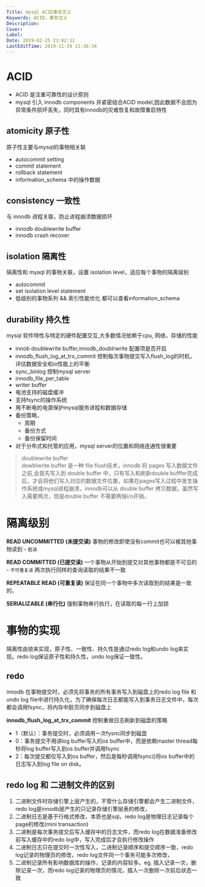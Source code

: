 ```yaml
---
Title: mysql ACID事务含义
Keywords: ACID，事务含义
Description: 
Cover: 
Label: 
Date: 2019-02-25 23:02:12
LastEditTime: 2019-11-29 11:36:34
---
```



# ACID

- ACID 是注重可靠性的设计原则
- mysql 引入 innodb components 并紧密结合ACID model,因此数据不会因为异常条件损坏丢失，同时具有innodb的灾难恢复和故障重启特性

## atomicity 原子性

原子性主要与mysql的事物相关联

- autocommit setting
- commit statement
- rollback statement
- information_schema 中的操作数据


## consistency 一致性

与 innodb 进程关联，防止进程崩溃数据损坏

- innodb doublewrite buffer
- innodb crash recover

## isolation 隔离性

隔离性和 myaql 的事物关联，设置 isolation level，适应每个事物的隔离级别

- autocommit
- set isolation level statement
- 低级别的事物系列 && 索引性能优化 都可以查看information_schema


## durability 持久性

mysql 软件特性与特定的硬件配置交互,大多数情况依赖于cpu, 网络，存储的性能

- innob doublewrite buffer,innodb_doublrwrite 配置项是否开启
- innodb_flush_log_at_trx_commit 控制每次事物提交写入flush_log的时机，评估数据安全和io性能上的平衡
- sync_binlog 控制mysql server 
- innodb_file_per_table
- writer buffer
- 电池支持的磁盘缓冲
- 支持fsync的操作系统
- 用不断电的电源保护mysql服务进程和数据存储
- 备份策略，
    - 周期
    - 备份方式
    - 备份保留时间
- 对于分布式和托管的应用，mysql server的位置和网络连通性很重要


> doublewrite buffer \
dowblwrite buffer 是一种 file flush技术，innodb 将 pages 写入数据文件之前,会首先写入到 double buffer 中，只有写入和刷新double bufffer完成后，才会将他们写入对应的数据文件位置，如果在pages写入过程中发生操作系统或mysql进程崩溃，innodb可以从 double buffer 拷贝数据，虽然写入需要两次，但是double buffer 不需要两倍i/o开销，

# 隔离级别

**READ UNCOMMITTED (未提交读)**
事物的修改即使没有commit也可以被其他事物读到 - `脏读`

**READ COMMITTED (已提交读)**
一个事物从开始到提交对其他事物都是不可见的 - `不可重复读` 两次执行同样的查询读取的结果不一致

**REPEATABLE READ (可重复读)**
保证在同一个事物中多次读取到的结果是一致的，

**SERIALIZABLE (串行化)**
强制事物串行执行，在读取的每一行上加锁

# 事物的实现

隔离性由锁来实现，原子性、一致性、持久性是通过redo log和undo log来实现。redo log保证原子性和持久性，undo log保证一致性。

## redo

innodb 在事物提交时，必须先将事务的所有事务写入到磁盘上的redo log file 和undo log file中进行持久化，为了确保每次日志都能写入到事务日志文件中，每次都会调用fsync，将内存中脏页同步到磁盘上

**innodb_flush_log_at_trx_commit** 控制重做日志刷新到磁盘的策略

- 1（默认）：事务提交时，必须调用一次fysnc同步到磁盘
- 0：事务提交不用讲log buffer写入的os buffer中，而是依赖master thread每秒将log buffer写入到os buffer并调用fsync
- 2：每次提交都仅写入到os buffer，然后是每秒调用fsync()将os buffer中的日志写入到log file on disk。

## redo log 和 二进制文件的区别

1. 二进制文件时存储引擎上层产生的，不管什么存储引擎都会产生二进制文件，redo log是innodb层产生的只记录存储引擎层表的修改，
2. 二进制日志是基于行格式修改，本质也是sql。redo log是物理日志记录每个page的修改(mini transaction)
3. 二进制是每次事务提交后写入缓存中的日志文件，而redo log在数据准备修改前写入缓存中的redo log中，写入完成后才会执行修改操作
4. 二进制日志只在提交时一次性写入，二进制记录顺序和提交顺序一致，redo log记录的物理页的修改，redo log文件同一个事务可能多次修改，
5. 二进制记录所有影响数据库的操作，记录的内容较多。eg. 插入记录一次，删除记录一次，而redo log记录的物理页的情况，插入一次删除一次前后状态一致

